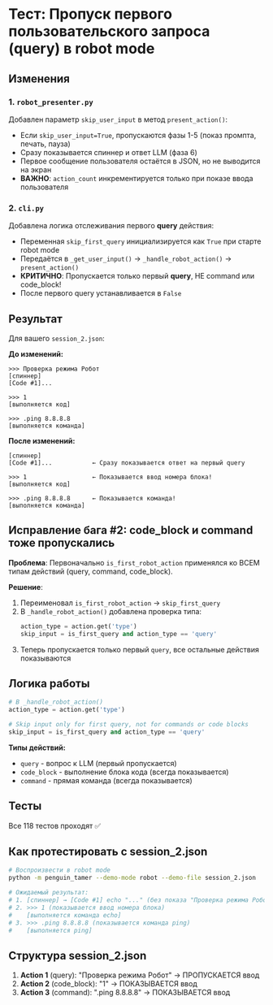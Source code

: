 # Тест: Пропуск первого пользовательского запроса (query) в robot mode

## Изменения

### 1. `robot_presenter.py`
Добавлен параметр `skip_user_input` в метод `present_action()`:
- Если `skip_user_input=True`, пропускаются фазы 1-5 (показ промпта, печать, пауза)
- Сразу показывается спиннер и ответ LLM (фаза 6)
- Первое сообщение пользователя остаётся в JSON, но не выводится на экран
- **ВАЖНО**: `action_count` инкрементируется только при показе ввода пользователя

### 2. `cli.py`
Добавлена логика отслеживания первого **query** действия:
- Переменная `skip_first_query` инициализируется как `True` при старте robot mode
- Передаётся в `_get_user_input()` → `_handle_robot_action()` → `present_action()`
- **КРИТИЧНО**: Пропускается только первый **query**, НЕ command или code_block!
- После первого query устанавливается в `False`

## Результат

Для вашего `session_2.json`:

**До изменений:**
```
>>> Проверка режима Робот
[спиннер]
[Code #1]...

>>> 1
[выполняется код]

>>> .ping 8.8.8.8
[выполняется команда]
```

**После изменений:**
```
[спиннер]
[Code #1]...           ← Сразу показывается ответ на первый query

>>> 1                  ← Показывается ввод номера блока!
[выполняется код]

>>> .ping 8.8.8.8      ← Показывается команда!
[выполняется команда]
```

## Исправление бага #2: code_block и command тоже пропускались

**Проблема**: Первоначально `is_first_robot_action` применялся ко ВСЕМ типам действий (query, command, code_block).

**Решение**: 
1. Переименовал `is_first_robot_action` → `skip_first_query`
2. В `_handle_robot_action()` добавлена проверка типа:
   ```python
   action_type = action.get('type')
   skip_input = is_first_query and action_type == 'query'
   ```
3. Теперь пропускается только первый `query`, все остальные действия показываются

## Логика работы

```python
# В _handle_robot_action()
action_type = action.get('type')

# Skip input only for first query, not for commands or code blocks
skip_input = is_first_query and action_type == 'query'
```

**Типы действий:**
- `query` - вопрос к LLM (первый пропускается)
- `code_block` - выполнение блока кода (всегда показывается)
- `command` - прямая команда (всегда показывается)

## Тесты

Все 118 тестов проходят ✅

## Как протестировать с session_2.json

```bash
# Воспроизвести в robot mode
python -m penguin_tamer --demo-mode robot --demo-file session_2.json

# Ожидаемый результат:
# 1. [спиннер] → [Code #1] echo "..." (без показа "Проверка режима Робот")
# 2. >>> 1 (показывается ввод номера блока)
#    [выполняется команда echo]
# 3. >>> .ping 8.8.8.8 (показывается команда ping)
#    [выполняется ping]
```

## Структура session_2.json

1. **Action 1** (query): "Проверка режима Робот" → ПРОПУСКАЕТСЯ ввод
2. **Action 2** (code_block): "1" → ПОКАЗЫВАЕТСЯ ввод
3. **Action 3** (command): ".ping 8.8.8.8" → ПОКАЗЫВАЕТСЯ ввод
